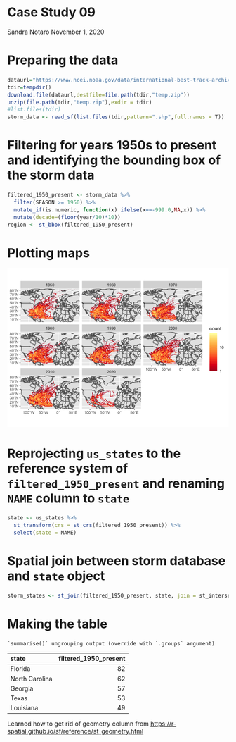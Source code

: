 Case Study 09
================
Sandra Notaro
November 1, 2020

# Preparing the data

``` r
dataurl="https://www.ncei.noaa.gov/data/international-best-track-archive-for-climate-stewardship-ibtracs/v04r00/access/shapefile/IBTrACS.NA.list.v04r00.points.zip"
tdir=tempdir()
download.file(dataurl,destfile=file.path(tdir,"temp.zip"))
unzip(file.path(tdir,"temp.zip"),exdir = tdir)
#list.files(tdir)
storm_data <- read_sf(list.files(tdir,pattern=".shp",full.names = T))
```

# Filtering for years 1950s to present and identifying the bounding box of the storm data

``` r
filtered_1950_present <- storm_data %>%
  filter(SEASON >= 1950) %>%
  mutate_if(is.numeric, function(x) ifelse(x==-999.0,NA,x)) %>%
  mutate(decade=(floor(year/10)*10))
region <- st_bbox(filtered_1950_present)
```

# Plotting maps

![](case_study_09_files/figure-gfm/plot-1.png)<!-- -->

# Reprojecting `us_states` to the reference system of `filtered_1950_present` and renaming `NAME` column to `state`

``` r
state <- us_states %>%
  st_transform(crs = st_crs(filtered_1950_present)) %>%
  select(state = NAME)
```

# Spatial join between storm database and `state` object

``` r
storm_states <- st_join(filtered_1950_present, state, join = st_intersects,left = F)
```

# Making the table

    `summarise()` ungrouping output (override with `.groups` argument)

| state          | filtered\_1950\_present |
| :------------- | ----------------------: |
| Florida        |                      82 |
| North Carolina |                      62 |
| Georgia        |                      57 |
| Texas          |                      53 |
| Louisiana      |                      49 |

Learned how to get rid of geometry column from
<https://r-spatial.github.io/sf/reference/st_geometry.html>
